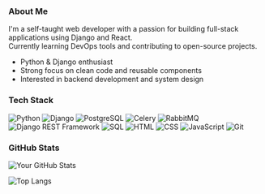 ### About Me

I'm a self-taught web developer with a passion for building full-stack applications using Django and React.  
Currently learning DevOps tools and contributing to open-source projects.

- Python & Django enthusiast
- Strong focus on clean code and reusable components
- Interested in backend development and system design
### Tech Stack

![Python](https://img.shields.io/badge/Python-3776AB?style=flat&logo=python&logoColor=white&size=large)
![Django](https://img.shields.io/badge/Django-092E20?style=flat&logo=django&logoColor=white&size=large)
![PostgreSQL](https://img.shields.io/badge/PostgreSQL-4169E1?style=flat&logo=postgresql&logoColor=white&size=large)
![Celery](https://img.shields.io/badge/Celery-3780E4?style=flat&logo=celery&logoColor=white&size=large)
![RabbitMQ](https://img.shields.io/badge/RabbitMQ-FF6600?style=flat&logo=rabbitmq&logoColor=white&size=large)
![Django REST Framework](https://img.shields.io/badge/Django%20REST%20Framework-000000?style=flat&logo=django&logoColor=white&size=large)
![SQL](https://img.shields.io/badge/SQL-003B57?style=flat&logo=postgresql&logoColor=white&size=large)
![HTML](https://img.shields.io/badge/HTML5-E34F26?style=flat&logo=html5&logoColor=white&size=large)
![CSS](https://img.shields.io/badge/CSS3-1572B6?style=flat&logo=css3&logoColor=white&size=large)
![JavaScript](https://img.shields.io/badge/JavaScript-F7DF1E?style=flat&logo=javascript&logoColor=black&size=large)
![Git](https://img.shields.io/badge/Git-F05032?style=flat&logo=git&logoColor=white&size=large)
### GitHub Stats

![Your GitHub Stats](https://github-readme-stats.vercel.app/api?username=Matin-Am&show_icons=true&theme=radical)

![Top Langs](https://github-readme-stats.vercel.app/api/top-langs/?username=Matin-Am&layout=compact&theme=radical)
